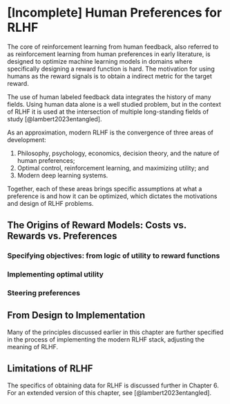 
# [Incomplete] Human Preferences for RLHF

The core of reinforcement learning from human feedback, also referred to as reinforcement learning from human preferences in early literature, is designed to optimize machine learning models in domains where specifically designing a reward function is hard.
The motivation for using humans as the reward signals is to obtain a indirect metric for the target reward.

The use of human labeled feedback data integrates the history of many fields.
Using human data alone is a well studied problem, but in the context of RLHF it is used at the intersection of multiple long-standing fields of study [@lambert2023entangled].

As an approximation, modern RLHF is the convergence of three areas of development:

1. Philosophy, psychology, economics, decision theory, and the nature of human preferences;
2. Optimal control, reinforcement learning, and maximizing utility; and
3. Modern deep learning systems.

Together, each of these areas brings specific assumptions at what a preference is and how it can be optimized, which dictates the motivations and design of RLHF problems.

## The Origins of Reward Models: Costs vs. Rewards vs. Preferences

### Specifying objectives: from logic of utility to reward functions

### Implementing optimal utility

### Steering preferences

## From Design to Implementation

Many of the principles discussed earlier in this chapter are further specified in the process of implementing the modern RLHF stack, adjusting the meaning of RLHF.

## Limitations of RLHF

The specifics of obtaining data for RLHF is discussed further in Chapter 6.
For an extended version of this chapter, see [@lambert2023entangled].